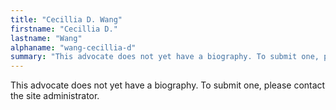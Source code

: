 ```yaml
---
title: "Cecillia D. Wang"
firstname: "Cecillia D."
lastname: "Wang"
alphaname: "wang-cecillia-d"
summary: "This advocate does not yet have a biography. To submit one, please contact the site administrator."
---
```

This advocate does not yet have a biography. To submit one, please contact the site administrator.

